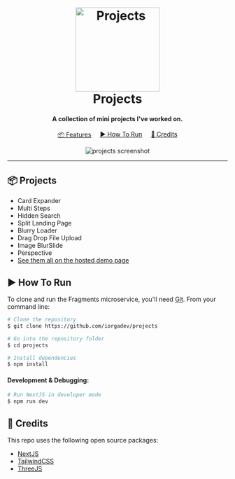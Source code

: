 <h1 align="center">
  <a href="https://github.com/iorgadev/fragments"><img src="https://user-images.githubusercontent.com/2624432/151440108-dd2262b8-b23e-460a-b257-28c97748ae8c.png" alt="Projects" width="192"></a>
  <br>
  Projects
  <br>
</h1>

<h4 align="center">A collection of mini projects I&apos;ve worked on.</h4>

<!-- <p align="center">
  <a href="https://github.com/iorgadev/fragments/blob/main/package.json">
    <img src="https://img.shields.io/badge/Version:-0.0.1-green"
         alt="Repo Version">
  </a>
</p> -->

<p align="center" style="display:flex;flex-wrap:wrap;gap:20px;justify-content:center;white-space:nowrap;">
  <a href="#key-features">📦 Features</a>
  <a href="#how-to-use">▶️ How To Run</a> 
  <a href="#credits">📑 Credits</a> 
</p>

<p align="center">
  <img src="https://user-images.githubusercontent.com/2624432/151442849-37ebea7c-26df-452a-a563-1dacab64d5ec.jpg" alt="projects screenshot" />
</p>

<hr/>

## 📦 Projects

- Card Expander
- Multi Steps
- Hidden Search
- Split Landing Page
- Blurry Loader
- Drag Drop File Upload
- Image BlurSlide
- Perspective
- [See them all on the hosted demo page](https://miniprjs.vercel.app)

## ▶️ How To Run

To clone and run the Fragments microservice, you'll need [Git](https://git-scm.com). From your command line:

```bash
# Clone the repository
$ git clone https://github.com/iorgadev/projects

# Go into the repository folder
$ cd projects

# Install dependencies
$ npm install
```

#### Development &amp; Debugging:

```bash
# Run NextJS in developer mode
$ npm run dev

```

## 📑 Credits

This repo uses the following open source packages:

- [NextJS](https://nextjs.org/)
- [TailwindCSS](https://tailwindcss.com/)
- [ThreeJS](https://threejs.org/)
